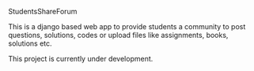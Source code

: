 StudentsShareForum


This is a django based web app to provide students a community to post questions, solutions, codes or upload files like assignments, books, solutions etc.

This project is currently under development.